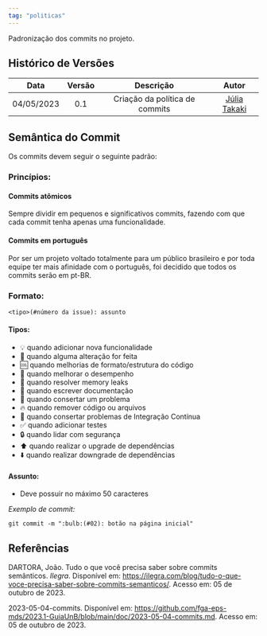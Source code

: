 ```yaml
---
tag: "politicas"
---
```

Padronização dos commits no projeto.

## Histórico de Versões


| Data       | Versão | Descrição                      | Autor             |
| :--------: | :----: | :----------:                   | :---------------: |
| 04/05/2023 |  0.1   | Criação da política de commits | [Júlia Takaki](https://github.com/juliatakaki)|

## Semântica do Commit

Os commits devem seguir o seguinte padrão:

### Princípios:

#### Commits atômicos
Sempre dividir em pequenos e significativos commits, fazendo com que cada commit tenha apenas uma funcionalidade.

#### Commits em português
Por ser um projeto voltado totalmente para um público brasileiro e por toda equipe ter mais afinidade com o português, foi decidido que todos os commits serão em pt-BR.

### Formato:
```
<tipo>(#número da issue): assunto
```

#### Tipos:
- :bulb: quando adicionar nova funcionalidade
- :repeat: quando alguma alteração for feita
- :cool: quando melhorias de formato/estrutura do código
- :racehorse: quando melhorar o desempenho
- 🚱  quando resolver memory leaks
- :pencil: quando escrever documentação
- :bug: quando consertar um problema
- :fire: quando remover código ou arquivos
- :green_heart: quando consertar problemas de Integração Contínua
- :white_check_mark: quando adicionar testes
- :lock: quando lidar com segurança
- :arrow_up: quando realizar o upgrade de dependências
- :arrow_down: quando realizar downgrade de dependências

#### Assunto:

- Deve possuir no máximo 50 caracteres

*Exemplo de commit:*
```
git commit -m ":bulb:(#02): botão na página inicial"
```

## Referências

DARTORA, João. Tudo o que você precisa saber sobre commits semânticos. *Ilegra*. Disponível em: <https://ilegra.com/blog/tudo-o-que-voce-precisa-saber-sobre-commits-semanticos/>. Acesso em: 05 de outubro de 2023.

2023-05-04-commits. Disponível em: <https://github.com/fga-eps-mds/2023.1-GuiaUnB/blob/main/doc/2023-05-04-commits.md>. Acesso em: 05 de outubro de 2023.